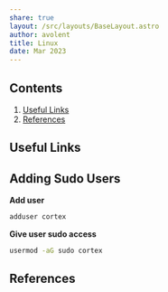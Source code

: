 ```yaml
---
share: true
layout: /src/layouts/BaseLayout.astro
author: avolent
title: Linux
date: Mar 2023
---
```


## Contents
1. [Useful Links](linux.md#useful-links)
1. [References](linux.md#references)

## Useful Links

## Adding Sudo Users

**Add user**

```bash
adduser cortex
```

**Give user sudo access**

``` bash
usermod -aG sudo cortex
```

## References
[^1]: [Example](https://example.com)